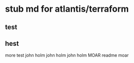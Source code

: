 # stub md for atlantis/terraform
## test
## hest

more test
john holm john holm john holm
MOAR readme
moar
